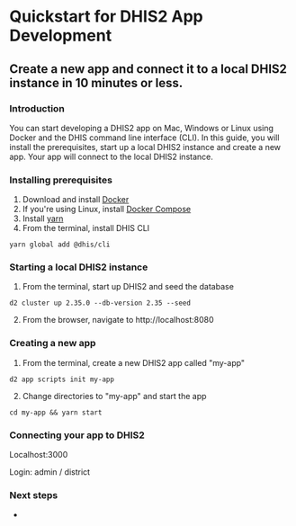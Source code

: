 # Quickstart for DHIS2 App Development

## Create a new app and connect it to a local DHIS2 instance in 10 minutes or less.

### Introduction
 
You can start developing a DHIS2 app on Mac, Windows or Linux using Docker and the DHIS command line interface (CLI). In this guide, you will install the prerequisites, start up a local DHIS2 instance and create a new app. Your app will connect to the local DHIS2 instance.

### Installing prerequisites

1. Download and install [Docker](https://docs.docker.com/get-docker/)
2. If you're using Linux, install [Docker Compose](https://docs.docker.com/compose/install/#install-compose-on-linux-systems)
3. Install [yarn](https://classic.yarnpkg.com/en/docs/install)
4. From the terminal, install DHIS CLI
```
yarn global add @dhis/cli
```

### Starting a local DHIS2 instance

1. From the terminal, start up DHIS2 and seed the database
```
d2 cluster up 2.35.0 --db-version 2.35 --seed
```
2. From the browser, navigate to http://localhost:8080 

### Creating a new app

1. From the terminal, create a new DHIS2 app called "my-app"

```
d2 app scripts init my-app
```
2. Change directories to "my-app" and start the app
```
cd my-app && yarn start
```


### Connecting your app to DHIS2

Localhost:3000

Login: admin / district

### Next steps

- 
